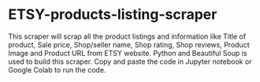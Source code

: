 # ETSY-products-listing-scraper
This scraper will scrap all the product listings and information like Title of product, Sale price, Shop/seller name, Shop rating, Shop reviews, Product Image and Product URL from ETSY website. Python and Beautiful Soup is used to build this scraper.
Copy and paste the code in Jupyter notebook or Google Colab to run the code.

